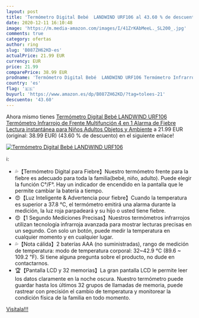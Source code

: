 ```yaml
---
layout: post
title: 'Termómetro Digital Bebé  LANDWIND URF106 al 43.60 % de descuento'
date: 2020-12-11 16:10:48
image: 'https://m.media-amazon.com/images/I/41ZrKAbMeeL._SL200_.jpg'
comments: true
category: ofertas
author: ring
slug: 'B087ZH62KD-es'
actualPrice: 21.99 EUR
currency: EUR
price: 21.99
comparePrice: 38.99 EUR
prodname: 'Termómetro Digital Bebé  LANDWIND URF106 Termómetro Infrarrojo de Frente  Multifunción 4 en 1  Alarma de Fiebre  Lectura instantánea para Niños  Adultos  Objetos y Ambiente'
country: 'es'
flag: '🇪🇸'
buyurl: 'https://www.amazon.es/dp/B087ZH62KD/?tag=tolees-21'
descuento: '43.60'
---
```


Ahora mismo tienes [Termómetro Digital Bebé  LANDWIND URF106 Termómetro Infrarrojo de Frente  Multifunción 4 en 1  Alarma de Fiebre  Lectura instantánea para Niños  Adultos  Objetos y Ambiente](https://www.amazon.es/dp/B087ZH62KD/?tag=tolees-21) a 21.99 EUR (original: 38.99 EUR) (43.60 %  de descuento) en el siguiente enlace!

[![Termómetro Digital Bebé  LANDWIND URF106](https://m.media-amazon.com/images/I/41ZrKAbMeeL._SL200_.jpg)](https://www.amazon.es/dp/B087ZH62KD/?tag=tolees-21)

ℹ️:

- 💦【Termómetro Digital para Fiebre】Nuestro termómetro frente para la fiebre es adecuado para toda la familia(bebé, niño, adulto). Puede elegir la función C°/F°. Hay un indicador de encendido en la pantalla que le permite cambiar la batería a tiempo.
- 😍【Luz Inteligente & Advertencia pour fiebre】Cuando la temperatura es superior a 37.8 ℃, el termómetro emitirá una alarma durante la medición, la luz roja parpadeará y su hijo o usted tiene fiebre.
- 😍【1 Segundo Mediciones Precisas】Nuestros termómetros infrarrojos utilizan tecnología infrarroja avanzada para mostrar lecturas precisas en un segundo. Con solo un botón, puede medir la temperatura en cualquier momento y en cualquier lugar.
- 💦【Nota cálida】2 baterías AAA (no suministradas), rango de medición de temperatura: modo de temperatura corporal: 32~42.9 ℃ (89.6 ~ 109.2 ℉). Si tiene alguna pregunta sobre el producto, no dude en contactarnos.
- 🏆【Pantalla LCD y 32 memorias】La gran pantalla LCD le permite leer los datos claramente en la noche oscura. Nuestro termómetro puede guardar hasta los últimos 32 grupos de llamadas de memoria, puede rastrear con precisión el cambio de temperatura y monitorear la condición física de la familia en todo momento.

[Visítala!!!](https://www.amazon.es/dp/B087ZH62KD/?tag=tolees-21)
